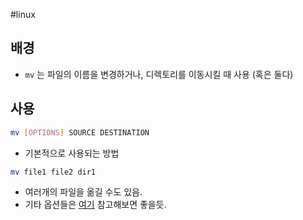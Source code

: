 #linux
## 배경

- `mv` 는 파일의 이름을 변경하거나, 디렉토리를 이동시킬 때 사용 (혹은 둘다)
## 사용

```bash
mv [OPTIONS] SOURCE DESTINATION
```

- 기본적으로 사용되는 방법

```bash
mv file1 file2 dir1
```

- 여러개의 파일을 옮길 수도 있음.
- 기타 옵션들은 [여기](https://tldr.ostera.io/mv)  참고해보면 좋을듯.
